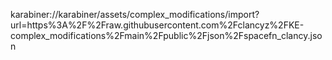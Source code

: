 karabiner://karabiner/assets/complex_modifications/import?url=https%3A%2F%2Fraw.githubusercontent.com%2Fclancyz%2FKE-complex_modifications%2Fmain%2Fpublic%2Fjson%2Fspacefn_clancy.json
